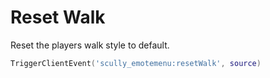 # Reset Walk

Reset the players walk style to default.
```lua
TriggerClientEvent('scully_emotemenu:resetWalk', source)
```
